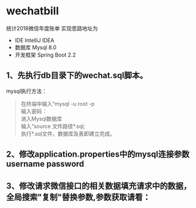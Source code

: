 # wechatbill
统计2018微信年度账单
实现思路地址为

- IDE IntelliJ IDEA
- 数据库 Mysql 8.0
- 开发框架 Spring Boot 2.2
## 1、先执行db目录下的wechat.sql脚本。  
mysql执行方法：
>在终端中输入“mysql -u root -p   
输入密码：  
进入Mysql数据库  
输入“source 文件路径*.sql;  
执行*.sql文件，数据库及表即建立完成。

## 2、修改application.properties中的mysql连接参数 username password

## 3、修改请求微信接口的相关数据填充请求中的数据，全局搜索"复制"替换参数,参数获取请看：
    
